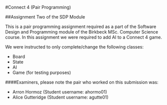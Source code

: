 #Connect 4 (Pair Programming)


##Assignment Two of the SDP Module

This is a pair programming assignment required as a part of the Software Design and Programming module of the 
Birkbeck MSc. Computer Science course. In this assignment we were required to add AI to a Connect 4 game.

We were instructed to only complete/change the following classes:
* Board
* State
* AI
* Game (for testing purposes)


####Examiners, please note the pair who worked on this submission was:
* Arron Hormoz (Student username: ahormo01)
* Alice Gutteridge (Student username: agutte01)